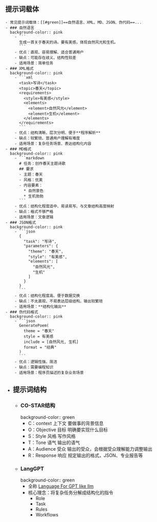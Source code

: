 ## 提示词载体
	- 常见提示词载体：[[#green]]==自然语言、XML、MD、JSON、伪代码==...
	- ### 自然语言
	  background-color:: pink
		- ```
		  生成一首关于春天的诗。要有美感，体现自然风光和生机。
		  ```
		- 优点：直观、容易理解、适合普通用户
		- 缺点：可能存在歧义、结构性较差
		- 适用场景：简单任务
	- ### XML格式
	  background-color:: pink
		- ```xml
		  <task>写诗</task>
		  <topic>春天</topic>
		  <requirements>
		    <style>有美感</style>
		    <elements>
		      <element>自然风光</element>
		      <element>生机</element>
		    </elements>
		  </requirements>
		  ```
		- 优点：结构清晰、层次分明、便于**程序解析**
		- 缺点：较繁琐、普通用户理解有难度
		- 适用场景：复杂任务场景、表达结构化内容
	- ### MD格式
	  background-color:: pink
		- ```markdown
		  # 任务：创作春天主题诗歌
		  ## 要求
		  - 主题：春天
		  - 风格：优美
		  - 内容要素：
		    * 自然景色
		    * 生机勃勃
		  ```
		- 优点：结构化程度适中、易读易写、与文章结构高度映射
		- 缺点：格式不够严格
		- 适用场景：文章逻辑
	- ### JSON格式
	  background-color:: pink
		- ```json
		  {
		    "task": "写诗",
		    "parameters": {
		      "theme": "春天",
		      "style": "有美感",
		      "elements": [
		        "自然风光",
		        "生机"
		      ]
		    }
		  }
		  ```
		- 优点：结构化程度高、便于数据交换
		- 缺点：不太直观、不易表达层级结构、输出较繁琐
		- 适用场景：**结构化输出**
	- ### 伪代码格式
	  background-color:: pink
		- ```json
		  GeneratePoem(
		    theme = "春天"
		    style = 有美感
		    include = [自然风光, 生机]
		    format = "经典"
		  )
		  ```
		- 优点：逻辑性强、简洁
		- 缺点：需要编程知识
		- 适用场景：程序员描述的复杂业务场景
- ## 提示词结构
	- ### CO-STAR结构
	  background-color:: green
		- C：context 上下文 要做事的背景信息
		- O：Objective 目标 明确要实现什么目标
		- S：Style 风格 写作风格
		- T：Tone 语气 输出的语气
		- A：Audience 受众 输出的受众，会根据受众理解能力调整输出
		- R：Response 响应 规定输出的格式，JSON、专业报告等
	- ### LangGPT
	  background-color:: green
		- 全称 [Language For GPT like llm](https://github.com/langgptai/LangGPT/tree/main)
		- 核心理念：将复杂任务分解成结构化的指令
			- Role
			- Task
			- Rules
			- Workflows
